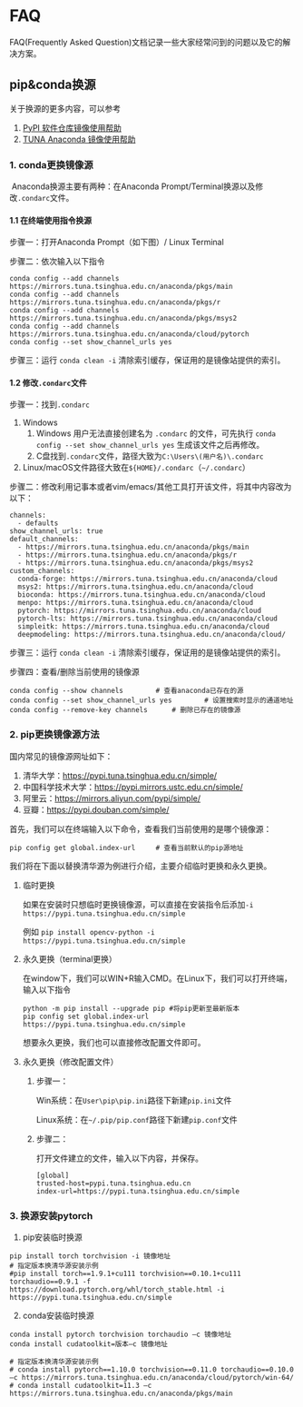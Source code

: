 # FAQ
FAQ(Frequently Asked Question)文档记录一些大家经常问到的问题以及它的解决方案。

## pip&conda换源

关于换源的更多内容，可以参考

1. [PyPI 软件仓库镜像使用帮助](https://help.mirrors.cernet.edu.cn/pypi/)
2. [TUNA Anaconda 镜像使用帮助](https://mirrors.tuna.tsinghua.edu.cn/help/anaconda/)

### 1. conda更换镜像源

​	Anaconda换源主要有两种：在Anaconda Prompt/Terminal换源以及修改`.condarc`文件。

#### 1.1 在终端使用指令换源

步骤一：打开Anaconda Prompt（如下图）/ Linux Terminal

步骤二：依次输入以下指令

```
conda config --add channels https://mirrors.tuna.tsinghua.edu.cn/anaconda/pkgs/main
conda config --add channels https://mirrors.tuna.tsinghua.edu.cn/anaconda/pkgs/r
conda config --add channels https://mirrors.tuna.tsinghua.edu.cn/anaconda/pkgs/msys2
conda config --add channels https://mirrors.tuna.tsinghua.edu.cn/anaconda/cloud/pytorch
conda config --set show_channel_urls yes
```

步骤三：运行 `conda clean -i` 清除索引缓存，保证用的是镜像站提供的索引。

#### 1.2 修改`.condarc`文件

步骤一：找到`.condarc`

1. Windows
   1. Windows 用户无法直接创建名为 `.condarc` 的文件，可先执行 `conda config --set show_channel_urls yes` 生成该文件之后再修改。
   2. C盘找到`.condarc`文件，路径大致为`C:\Users\(用户名)\.condarc`
2. Linux/macOS文件路径大致在`${HOME}/.condarc`（`~/.condarc`）

步骤二：修改利用记事本或者vim/emacs/其他工具打开该文件，将其中内容改为以下：

```
channels:
  - defaults
show_channel_urls: true
default_channels:
  - https://mirrors.tuna.tsinghua.edu.cn/anaconda/pkgs/main
  - https://mirrors.tuna.tsinghua.edu.cn/anaconda/pkgs/r
  - https://mirrors.tuna.tsinghua.edu.cn/anaconda/pkgs/msys2
custom_channels:
  conda-forge: https://mirrors.tuna.tsinghua.edu.cn/anaconda/cloud
  msys2: https://mirrors.tuna.tsinghua.edu.cn/anaconda/cloud
  bioconda: https://mirrors.tuna.tsinghua.edu.cn/anaconda/cloud
  menpo: https://mirrors.tuna.tsinghua.edu.cn/anaconda/cloud
  pytorch: https://mirrors.tuna.tsinghua.edu.cn/anaconda/cloud
  pytorch-lts: https://mirrors.tuna.tsinghua.edu.cn/anaconda/cloud
  simpleitk: https://mirrors.tuna.tsinghua.edu.cn/anaconda/cloud
  deepmodeling: https://mirrors.tuna.tsinghua.edu.cn/anaconda/cloud/
```

步骤三：运行 `conda clean -i` 清除索引缓存，保证用的是镜像站提供的索引。

步骤四：查看/删除当前使用的镜像源

```
conda config --show channels		# 查看anaconda已存在的源
conda config --set show_channel_urls yes		# 设置搜索时显示的通道地址
conda config --remove-key channels		# 删除已存在的镜像源
```



### 2. pip更换镜像源方法

国内常见的镜像源网址如下：

1. 清华大学：https://pypi.tuna.tsinghua.edu.cn/simple/
2. 中国科学技术大学：https://pypi.mirrors.ustc.edu.cn/simple/
3. 阿里云：https://mirrors.aliyun.com/pypi/simple/
4. 豆瓣：https://pypi.douban.com/simple/

首先，我们可以在终端输入以下命令，查看我们当前使用的是哪个镜像源：

```shell
pip config get global.index-url		# 查看当前默认的pip源地址
```

我们将在下面以替换清华源为例进行介绍，主要介绍临时更换和永久更换。

1. 临时更换

   如果在安装时只想临时更换镜像源，可以直接在安装指令后添加`-i https://pypi.tuna.tsinghua.edu.cn/simple`

   例如 `pip install opencv-python -i https://pypi.tuna.tsinghua.edu.cn/simple`

2. 永久更换（terminal更换）

   在window下，我们可以WIN+R输入CMD。在Linux下，我们可以打开终端，输入以下指令

   ```shell
   python -m pip install --upgrade pip #将pip更新至最新版本
   pip config set global.index-url https://pypi.tuna.tsinghua.edu.cn/simple
   ```

   想要永久更换，我们也可以直接修改配置文件即可。

3. 永久更换（修改配置文件）

   1. 步骤一：

      Win系统：在`User\pip\pip.ini`路径下新建`pip.ini`文件

      Linux系统：在`~/.pip/pip.conf`路径下新建`pip.conf`文件

   2. 步骤二：

      打开文件建立的文件，输入以下内容，并保存。

      ```shell
      [global]
      trusted-host=pypi.tuna.tsinghua.edu.cn
      index-url=https://pypi.tuna.tsinghua.edu.cn/simple
      ```

### 3. 换源安装pytorch

1. pip安装临时换源

```shell
pip install torch torchvision -i 镜像地址
# 指定版本换清华源安装示例
#pip install torch==1.9.1+cu111 torchvision==0.10.1+cu111 torchaudio==0.9.1 -f https://download.pytorch.org/whl/torch_stable.html -i https://pypi.tuna.tsinghua.edu.cn/simple
```

2. conda安装临时换源

```shell
conda install pytorch torchvision torchaudio –c 镜像地址
conda install cudatoolkit=版本–c 镜像地址

# 指定版本换清华源安装示例
# conda install pytorch==1.10.0 torchvision==0.11.0 torchaudio==0.10.0 –c https://mirrors.tuna.tsinghua.edu.cn/anaconda/cloud/pytorch/win-64/
# conda install cudatoolkit=11.3 –c https://mirrors.tuna.tsinghua.edu.cn/anaconda/pkgs/main
```





